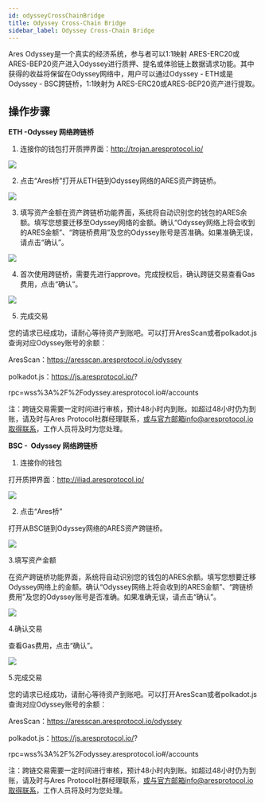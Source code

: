 ```yaml
---
id: odysseyCrossChainBridge
title: Odyssey Cross-Chain Bridge
sidebar_label: Odyssey Cross-Chain Bridge
---
```


Ares Odyssey是一个真实的经济系统，参与者可以1:1映射 ARES-ERC20或ARES-BEP20资产进入Odyssey进行质押、提名或体验链上数据请求功能。其中获得的收益将保留在Odyssey网络中，用户可以通过Odyssey - ETH或是Odyssey - BSC跨链桥，1:1映射为 ARES-ERC20或ARES-BEP20资产进行提取。

## 操作步骤

**ETH -Odyssey 网络跨链桥**

1. 连接你的钱包打开质押界面：http://trojan.aresprotocol.io/

![](assets/build/302.png)

2. 点击“Ares桥”打开从ETH链到Odyssey网络的ARES资产跨链桥。

![](assets/build/303.png)

3. 填写资产金额在资产跨链桥功能界面，系统将自动识别您的钱包的ARES余额。填写您想要迁移至Odyssey网络的金额。确认“Odyssey网络上将会收到的ARES金额”、“跨链桥费用”及您的Odyssey账号是否准确。如果准确无误，请点击“确认”。

![](assets/build/304.png)

4. 首次使用跨链桥，需要先进行approve。完成授权后，确认跨链交易查看Gas费用，点击“确认”。

![](assets/build/305.png)

5. 完成交易

您的请求已经成功，请耐心等待资产到账吧。可以打开AresScan或者polkadot.js查询对应Odyssey账号的余额：

AresScan：https://aresscan.aresprotocol.io/odyssey

polkadot.js：https://js.aresprotocol.io/?

rpc=wss%3A%2F%2Fodyssey.aresprotocol.io#/accounts


注：跨链交易需要一定时间进行审核，预计48小时内到账。如超过48小时仍为到账，请及时与Ares Protocol社群经理联系，或与官方邮箱info@aresprotocol.io取得联系，工作人员将及时为您处理。

**BSC -  Odyssey 网络跨链桥**

1. 连接你的钱包

打开质押界面：http://iliad.aresprotocol.io/

![](assets/build/306.png)

2. 点击“Ares桥”

打开从BSC链到Odyssey网络的ARES资产跨链桥。

![](assets/build/307.png)

3.填写资产金额

在资产跨链桥功能界面，系统将自动识别您的钱包的ARES余额。填写您想要迁移Odyssey网络上的金额。确认“Odyssey网络上将会收到的ARES金额”、“跨链桥费用”及您的Odyssey账号是否准确。如果准确无误，请点击“确认”。

![](assets/build/308.png)

4.确认交易

查看Gas费用，点击“确认”。

![](assets/build/309.png)

5.完成交易

您的请求已经成功，请耐心等待资产到账吧。可以打开AresScan或者polkadot.js查询对应Odyssey账号的余额：

AresScan：https://aresscan.aresprotocol.io/odyssey

polkadot.js：https://js.aresprotocol.io/?

rpc=wss%3A%2F%2Fodyssey.aresprotocol.io#/accounts


注：跨链交易需要一定时间进行审核，预计48小时内到账。如超过48小时仍为到账，请及时与Ares Protocol社群经理联系，或与官方邮箱info@aresprotocol.io取得联系，工作人员将及时为您处理。